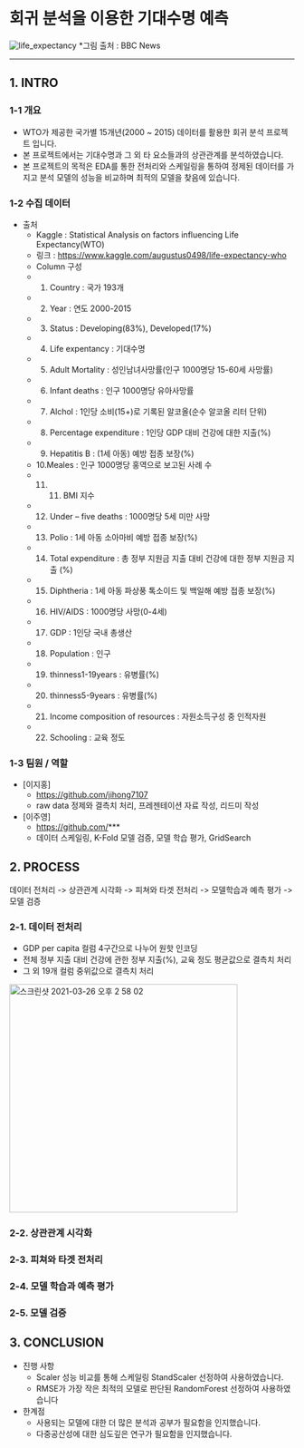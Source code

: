 # 회귀 분석을 이용한 기대수명 예측

![life_expectancy](https://user-images.githubusercontent.com/78460413/112588440-bfb18500-8e42-11eb-8319-1b456b7592c9.png)
*그림 출처 : BBC News

***
## 1. INTRO
### 1-1 개요
- WTO가 제공한 국가별 15개년(2000 ~ 2015) 데이터를 활용한 회귀 분석 프로젝트 입니다.
- 본 프로젝트에서는 기대수명과 그 외 타 요소들과의 상관관계를 분석하였습니다.
- 본 프로젝트의 목적은 EDA를 통한 전처리와 스케일링을 통하여 정제된 데이터를 가지고 분석 모델의 성능을 비교하며 최적의 모델을 찾음에 있습니다.


### 1-2 수집 데이터
- 출처 
  -  Kaggle : Statistical Analysis on factors influencing Life Expectancy(WTO)
  -  링크 : https://www.kaggle.com/augustus0498/life-expectancy-who 
  -  Column 구성
    - 1. Country : 국가 193개
    - 2. Year : 연도 2000-2015
    - 3. Status : Developing(83%), Developed(17%)
    - 4. Life expentancy : 기대수명
    - 5. Adult Mortality : 성인남녀사망률(인구 1000명당 15-60세 사망률)
    - 6. Infant deaths : 인구 1000명당 유아사망률
    - 7. Alchol : 1인당 소비(15+)로 기록된 알코올(순수 알코올 리터 단위)
    - 8. Percentage expenditure : 1인당 GDP 대비 건강에 대한 지출(%)
    - 9. Hepatitis B : (1세 아동) 예방 접종 보장(%)
    - 10.Meales : 인구 1000명당 홍역으로 보고된 사례 수
    - 11. 11. BMI 지수
    - 12. Under – five deaths : 1000명당 5세 미만 사망
    - 13. Polio : 1세 아동 소아마비 예방 접종 보장(%)
    - 14. Total expenditure : 총 정부 지원금 지출 대비 건강에 대한 정부 지원금 지출 (%)
    - 15. Diphtheria : 1세 아동 파상풍 톡소이드 및 백일해 예방 접종 보장(%)
    - 16. HIV/AIDS : 1000명당 사망(0-4세)
    - 17. GDP : 1인당 국내 총생산
    - 18. Population : 인구
    - 19. thinness1-19years : 유병률(%)
    - 20. thinness5-9years : 유병률(%)
    - 21. Income composition of resources : 자원소득구성 중 인적자원
    - 22. Schooling : 교육 정도

### 1-3 팀원 / 역할
- [이지홍]
  - https://github.com/jihong7107
  - raw data 정제와 결측치 처리, 프레젠테이션 자료 작성, 리드미 작성
- [이주영]
  - https://github.com/***
  -  데이터 스케일링, K-Fold 모델 검증, 모델 학습 평가, GridSearch 

## 2. PROCESS

데이터 전처리 -> 상관관계 시각화 -> 피쳐와 타겟 전처리 -> 모델학습과 예측 평가 -> 모델 검증 
 

### 2-1. 데이터 전처리
- GDP per capita 컬럼 4구간으로 나누어 원핫 인코딩
- 전체 정부 지출 대비 건강에 관한 정부 지출(%), 교육 정도 평균값으로 결측치 처리
- 그 외 19개 컬럼 중위값으로 결측치 처리
<img width="403" alt="스크린샷 2021-03-26 오후 2 58 02" src="https://user-images.githubusercontent.com/78460413/112589053-c987b800-8e43-11eb-81da-d91f2a595b6c.png">

### 2-2. 상관관계 시각화

### 2-3. 피쳐와 타겟 전처리

### 2-4. 모델 학습과 예측 평가

### 2-5. 모델 검증


## 3. CONCLUSION
- 진행 사항
  - Scaler 성능 비교를 통해 스케일링 StandScaler 선정하여 사용하였습니다.
  - RMSE가 가장 작은 최적의 모델로 판단된 RandomForest 선정하여 사용하였습니다
- 한계점
  - 사용되는 모델에 대한 더 많은 분석과 공부가 필요함을 인지했습니다.
  - 다중공산성에 대한 심도깊은 연구가 필요함을 인지했습니다.
